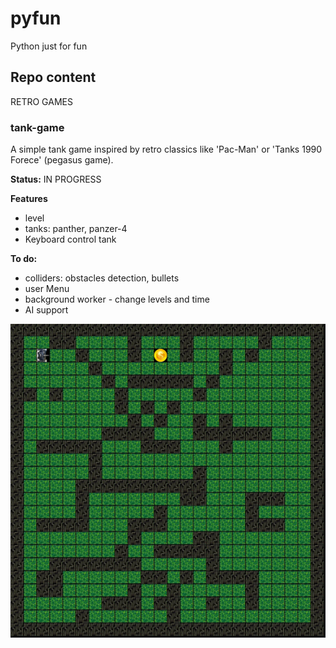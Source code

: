 # pyfun
Python just for fun

## Repo content

RETRO GAMES

### tank-game
A simple tank game inspired by retro classics like 'Pac-Man' or 'Tanks 1990 Forece' (pegasus game).

**Status:** IN PROGRESS

**Features**
- level
- tanks: panther, panzer-4
- Keyboard control tank

**To do:**
- colliders: obstacles detection, bullets
- user Menu
- background worker - change levels and time
- AI support

![alt text](assets/tanks.png)
